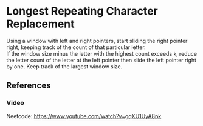 # Longest Repeating Character Replacement
Using a window with left and right pointers, start sliding the right pointer right, keeping track of the count of that particular letter.  
If the window size minus the letter with the highest count exceeds `k`, reduce the letter count of the letter at the left pointer then slide the left pointer right by one. Keep track of the largest window size.

## References
### Video
Neetcode: https://www.youtube.com/watch?v=gqXU1UyA8pk